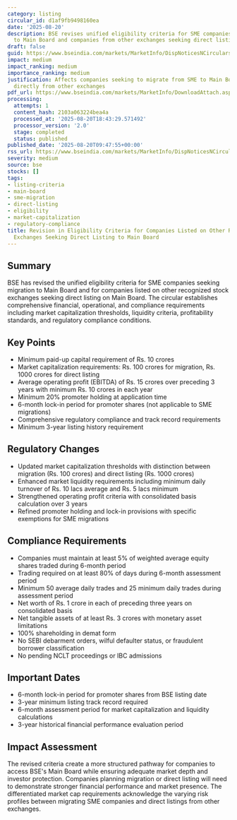 ```yaml
---
category: listing
circular_id: d1af9fb9498160ea
date: '2025-08-20'
description: BSE revises unified eligibility criteria for SME companies migrating
  to Main Board and companies from other exchanges seeking direct listing.
draft: false
guid: https://www.bseindia.com/markets/MarketInfo/DispNoticesNCirculars.aspx?Noticeid={7BCBA80E-78DB-4B9B-AE32-26794161B2FD}&noticeno=20250820-10&dt=08/20/2025&icount=10&totcount=61&flag=0
impact: medium
impact_ranking: medium
importance_ranking: medium
justification: Affects companies seeking to migrate from SME to Main Board or list
  directly from other exchanges
pdf_url: https://www.bseindia.com/markets/MarketInfo/DownloadAttach.aspx?id=20250820-10&attachedId=89b4bb38-13cb-49c6-9e33-de851f0fdab6
processing:
  attempts: 1
  content_hash: 2103a063224bea4a
  processed_at: '2025-08-20T18:43:29.571492'
  processor_version: '2.0'
  stage: completed
  status: published
published_date: '2025-08-20T09:47:55+00:00'
rss_url: https://www.bseindia.com/markets/MarketInfo/DispNoticesNCirculars.aspx?Noticeid={7BCBA80E-78DB-4B9B-AE32-26794161B2FD}&noticeno=20250820-10&dt=08/20/2025&icount=10&totcount=61&flag=0
severity: medium
source: bse
stocks: []
tags:
- listing-criteria
- main-board
- sme-migration
- direct-listing
- eligibility
- market-capitalization
- regulatory-compliance
title: Revision in Eligibility Criteria for Companies Listed on Other Recognized Stock
  Exchanges Seeking Direct Listing to Main Board
---
```


## Summary

BSE has revised the unified eligibility criteria for SME companies seeking migration to Main Board and for companies listed on other recognized stock exchanges seeking direct listing on Main Board. The circular establishes comprehensive financial, operational, and compliance requirements including market capitalization thresholds, liquidity criteria, profitability standards, and regulatory compliance conditions.

## Key Points

- Minimum paid-up capital requirement of Rs. 10 crores
- Market capitalization requirements: Rs. 100 crores for migration, Rs. 1000 crores for direct listing
- Average operating profit (EBITDA) of Rs. 15 crores over preceding 3 years with minimum Rs. 10 crores in each year
- Minimum 20% promoter holding at application time
- 6-month lock-in period for promoter shares (not applicable to SME migrations)
- Comprehensive regulatory compliance and track record requirements
- Minimum 3-year listing history requirement

## Regulatory Changes

- Updated market capitalization thresholds with distinction between migration (Rs. 100 crores) and direct listing (Rs. 1000 crores)
- Enhanced market liquidity requirements including minimum daily turnover of Rs. 10 lacs average and Rs. 5 lacs minimum
- Strengthened operating profit criteria with consolidated basis calculation over 3 years
- Refined promoter holding and lock-in provisions with specific exemptions for SME migrations

## Compliance Requirements

- Companies must maintain at least 5% of weighted average equity shares traded during 6-month period
- Trading required on at least 80% of days during 6-month assessment period
- Minimum 50 average daily trades and 25 minimum daily trades during assessment period
- Net worth of Rs. 1 crore in each of preceding three years on consolidated basis
- Net tangible assets of at least Rs. 3 crores with monetary asset limitations
- 100% shareholding in demat form
- No SEBI debarment orders, wilful defaulter status, or fraudulent borrower classification
- No pending NCLT proceedings or IBC admissions

## Important Dates

- 6-month lock-in period for promoter shares from BSE listing date
- 3-year minimum listing track record required
- 6-month assessment period for market capitalization and liquidity calculations
- 3-year historical financial performance evaluation period

## Impact Assessment

The revised criteria create a more structured pathway for companies to access BSE's Main Board while ensuring adequate market depth and investor protection. Companies planning migration or direct listing will need to demonstrate stronger financial performance and market presence. The differentiated market cap requirements acknowledge the varying risk profiles between migrating SME companies and direct listings from other exchanges.